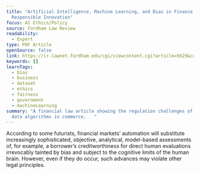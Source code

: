 ```yaml
---
title: "Artificial Intelligence, Machine Learning, and Bias in Finance: Toward
  Responsible Innovation"
focus: AI Ethics/Policy
source: Fordham Law Review
readability:
  - Expert
type: PDF Article
openSource: false
link: https://ir.lawnet.fordham.edu/cgi/viewcontent.cgi?article=5629&context=flr
keywords: []
learnTags:
  - bias
  - business
  - dataset
  - ethics
  - fairness
  - government
  - machineLearning
summary: "A financial law article showing the regulation challenges of consumer
  data algorithms in commerce.   "
---
```

According to some futurists, financial markets’ automation will substitute increasingly sophisticated, objective, analytical, model-based assessments of, for example, a borrower’s creditworthiness for direct human evaluations irrevocably tainted by bias and subject to the cognitive limits of the human brain. However, even if they do occur, such advances may violate other legal principles.
